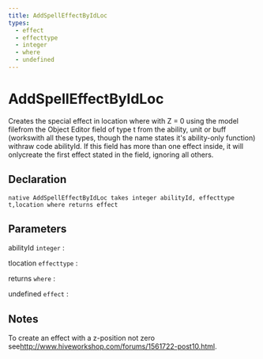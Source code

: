 ```yaml
---
title: AddSpellEffectByIdLoc
types:
  - effect
  - effecttype
  - integer
  - where
  - undefined
---
```


# AddSpellEffectByIdLoc
Creates the special effect in location where with Z = 0 using the model filefrom the Object Editor field of type t from the ability, unit or buff (workswith all these types, though the name states it's ability-only function) withraw code abilityId. If this field has more than one effect inside, it will onlycreate the first effect stated in the field, ignoring all others.

## Declaration

```jass
native AddSpellEffectByIdLoc takes integer abilityId, effecttype t,location where returns effect
```

## Parameters
abilityId `integer`
: 

tlocation `effecttype`
: 

returns `where`
: 

undefined `effect`
: 

## Notes 
To create an effect with a z-position not zero see<http://www.hiveworkshop.com/forums/1561722-post10.html>.
